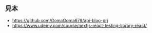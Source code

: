## 見本
- https://github.com/GomaGoma676/api-blog-prj
- https://www.udemy.com/course/nextjs-react-testing-library-react/